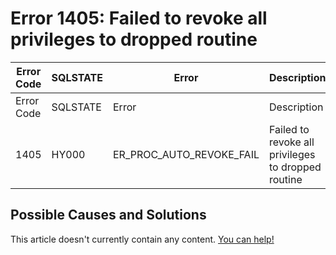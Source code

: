 
# Error 1405: Failed to revoke all privileges to dropped routine


| Error Code | SQLSTATE | Error | Description |
| --- | --- | --- | --- |
| Error Code | SQLSTATE | Error | Description |
| 1405 | HY000 | ER_PROC_AUTO_REVOKE_FAIL | Failed to revoke all privileges to dropped routine |




## Possible Causes and Solutions


This article doesn't currently contain any content. [You can help!](/en/writing-and-editing-knowledge-base-articles/)

